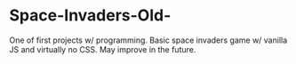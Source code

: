 # Space-Invaders-Old-
One of first projects w/ programming. Basic space invaders game w/ vanilla JS and virtually no CSS. May improve in the future.
